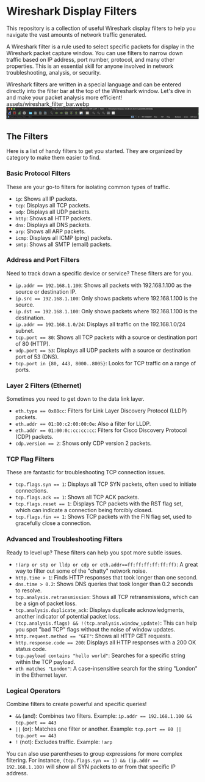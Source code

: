 # Wireshark Display Filters

This repository is a collection of useful Wireshark display filters to help you navigate the vast amounts of network traffic generated.

A Wireshark filter is a rule used to select specific packets for display in the Wireshark packet capture window. You can use filters to narrow down traffic based on IP address, port number, protocol, and many other properties. This is an essential skill for anyone involved in network troubleshooting, analysis, or security.

Wireshark filters are written in a special language and can be entered directly into the filter bar at the top of the Wireshark window. Let's dive in and make your packet analysis more efficient! 
assets/wireshark_filter_bar.webp ![Wireshark Fitler Bar](assets/wireshark_filter_bar.webp)

## The Filters

Here is a list of handy filters to get you started. They are organized by category to make them easier to find.

### Basic Protocol Filters

These are your go-to filters for isolating common types of traffic.

* `ip`: Shows all IP packets.
* `tcp`: Displays all TCP packets.
* `udp`: Displays all UDP packets.
* `http`: Shows all HTTP packets.
* `dns`: Displays all DNS packets.
* `arp`: Shows all ARP packets.
* `icmp`: Displays all ICMP (ping) packets.
* `smtp`: Shows all SMTP (email) packets.

### Address and Port Filters

Need to track down a specific device or service? These filters are for you.

* `ip.addr == 192.168.1.100`: Shows all packets with 192.168.1.100 as the source or destination IP.
* `ip.src == 192.168.1.100`: Only shows packets where 192.168.1.100 is the source.
* `ip.dst == 192.168.1.100`: Only shows packets where 192.168.1.100 is the destination.
* `ip.addr == 192.168.1.0/24`: Displays all traffic on the 192.168.1.0/24 subnet.
* `tcp.port == 80`: Shows all TCP packets with a source or destination port of 80 (HTTP).
* `udp.port == 53`: Displays all UDP packets with a source or destination port of 53 (DNS).
* `tcp.port in {80, 443, 8000..8005}`: Looks for TCP traffic on a range of ports.

### Layer 2 Filters (Ethernet)

Sometimes you need to get down to the data link layer.

* `eth.type == 0x88cc`: Filters for Link Layer Discovery Protocol (LLDP) packets.
* `eth.addr == 01:80:c2:00:00:0e`: Also a filter for LLDP.
* `eth.addr == 01:00:0c:cc:cc:cc`: Filters for Cisco Discovery Protocol (CDP) packets.
* `cdp.version == 2`: Shows only CDP version 2 packets.

### TCP Flag Filters

These are fantastic for troubleshooting TCP connection issues.

* `tcp.flags.syn == 1`: Displays all TCP SYN packets, often used to initiate connections.
* `tcp.flags.ack == 1`: Shows all TCP ACK packets.
* `tcp.flags.reset == 1`: Displays TCP packets with the RST flag set, which can indicate a connection being forcibly closed.
* `tcp.flags.fin == 1`: Shows TCP packets with the FIN flag set, used to gracefully close a connection.

### Advanced and Troubleshooting Filters

Ready to level up? These filters can help you spot more subtle issues.

* `!(arp or stp or lldp or cdp or eth.addr==ff:ff:ff:ff:ff:ff)`: A great way to filter out some of the "chatty" network noise.
* `http.time > 1`: Finds HTTP responses that took longer than one second.
* `dns.time > 0.2`: Shows DNS queries that took longer than 0.2 seconds to resolve.
* `tcp.analysis.retransmission`: Shows all TCP retransmissions, which can be a sign of packet loss.
* `tcp.analysis.duplicate_ack`: Displays duplicate acknowledgments, another indicator of potential packet loss.
* `(tcp.analysis.flags) && !(tcp.analysis.window_update)`: This can help you spot "bad TCP" flags without the noise of window updates.
* `http.request.method == "GET"`: Shows all HTTP GET requests.
* `http.response.code == 200`: Displays all HTTP responses with a 200 OK status code.
* `tcp.payload contains "hello world"`: Searches for a specific string within the TCP payload.
* `eth matches "London"`: A case-insensitive search for the string "London" in the Ethernet layer.

### Logical Operators

Combine filters to create powerful and specific queries!

* `&&` (and): Combines two filters. Example: `ip.addr == 192.168.1.100 && tcp.port == 443`
* `||` (or): Matches one filter or another. Example: `tcp.port == 80 || tcp.port == 443`
* `!` (not): Excludes traffic. Example: `!arp`

You can also use parentheses to group expressions for more complex filtering. For instance, `(tcp.flags.syn == 1) && (ip.addr == 192.168.1.100)` will show all SYN packets to or from that specific IP address.
